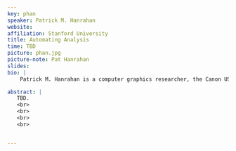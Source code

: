 ```yaml
---
key: phan
speaker: Patrick M. Hanrahan
website: 
affiliation: Stanford University
title: Automating Analysis
time: TBD
picture: phan.jpg
picture-note: Pat Hanrahan
slides: 
bio: |
    Patrick M. Hanrahan is a computer graphics researcher, the Canon USA Professor of Computer Science and Electrical Engineering in the Computer Graphics Laboratory at Stanford University. His research focuses on rendering algorithms, graphics processing units, as well as scientific illustration and visualization.

abstract: |
   TBD. 
   <br>
   <br>
   <br>
   <br>


---
```

